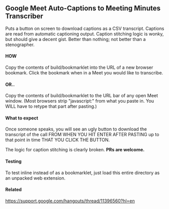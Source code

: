 Google Meet Auto-Captions to Meeting Minutes Transcriber
--

Puts a button on screen to download captions as a CSV transcript. Captions are
read from automatic captioning output. Caption stitching logic is wonky, but
should give a decent gist. Better than nothing; not better than a stenographer.

#### HOW

Copy the contents of build/bookmarklet into the URL of a new browser bookmark.
Click the bookmark when in a Meet you would like to transcribe.

#### OR..

Copy the contents of build/bookmarklet to the URL bar of any open Meet window.
(Most browsers strip "javascript:" from what you paste in. You WILL have to retype that part after pasting.)

#### What to expect

Once someone speaks, you will see an ugly button to download the transcript of the call FROM WHEN YOU HIT ENTER AFTER PASTING up to that point in time THAT YOU CLICK THE BUTTON.

The logic for caption stitching is clearly broken. **PRs are welcome.**

#### Testing
To test inline instead of as a bookmarklet, just load this entire directory as
an unpacked web extension.

#### Related

https://support.google.com/hangouts/thread/11396560?hl=en
